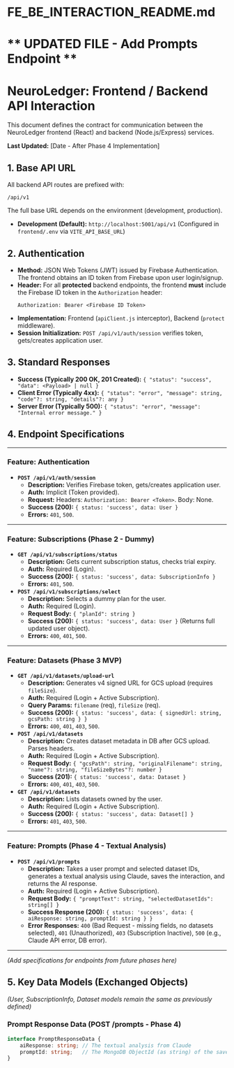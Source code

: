 # FE_BE_INTERACTION_README.md
# ** UPDATED FILE - Add Prompts Endpoint **

# NeuroLedger: Frontend / Backend API Interaction

This document defines the contract for communication between the NeuroLedger frontend (React) and backend (Node.js/Express) services.

**Last Updated:** [Date - After Phase 4 Implementation]

## 1. Base API URL

All backend API routes are prefixed with:

`/api/v1`

The full base URL depends on the environment (development, production).
*   **Development (Default):** `http://localhost:5001/api/v1` (Configured in `frontend/.env` via `VITE_API_BASE_URL`)

## 2. Authentication

*   **Method:** JSON Web Tokens (JWT) issued by Firebase Authentication. The frontend obtains an ID token from Firebase upon user login/signup.
*   **Header:** For all **protected** backend endpoints, the frontend **must** include the Firebase ID token in the `Authorization` header:
    ```
    Authorization: Bearer <Firebase ID Token>
    ```
*   **Implementation:** Frontend (`apiClient.js` interceptor), Backend (`protect` middleware).
*   **Session Initialization:** `POST /api/v1/auth/session` verifies token, gets/creates application user.

## 3. Standard Responses

*   **Success (Typically 200 OK, 201 Created):** `{ "status": "success", "data": <Payload> | null }`
*   **Client Error (Typically 4xx):** `{ "status": "error", "message": string, "code"?: string, "details"?: any }`
*   **Server Error (Typically 500):** `{ "status": "error", "message": "Internal error message." }`

## 4. Endpoint Specifications

---

### Feature: Authentication

*   **`POST /api/v1/auth/session`**
    *   **Description:** Verifies Firebase token, gets/creates application user.
    *   **Auth:** Implicit (Token provided).
    *   **Request:** Headers: `Authorization: Bearer <Token>`. Body: None.
    *   **Success (200):** `{ status: 'success', data: User }`
    *   **Errors:** `401`, `500`.

---

### Feature: Subscriptions (Phase 2 - Dummy)

*   **`GET /api/v1/subscriptions/status`**
    *   **Description:** Gets current subscription status, checks trial expiry.
    *   **Auth:** Required (Login).
    *   **Success (200):** `{ status: 'success', data: SubscriptionInfo }`
    *   **Errors:** `401`, `500`.
*   **`POST /api/v1/subscriptions/select`**
    *   **Description:** Selects a dummy plan for the user.
    *   **Auth:** Required (Login).
    *   **Request Body:** `{ "planId": string }`
    *   **Success (200):** `{ status: 'success', data: User }` (Returns full updated user object).
    *   **Errors:** `400`, `401`, `500`.

---

### Feature: Datasets (Phase 3 MVP)

*   **`GET /api/v1/datasets/upload-url`**
    *   **Description:** Generates v4 signed URL for GCS upload (requires `fileSize`).
    *   **Auth:** Required (Login + Active Subscription).
    *   **Query Params:** `filename` (req), `fileSize` (req).
    *   **Success (200):** `{ status: 'success', data: { signedUrl: string, gcsPath: string } }`
    *   **Errors:** `400`, `401`, `403`, `500`.
*   **`POST /api/v1/datasets`**
    *   **Description:** Creates dataset metadata in DB after GCS upload. Parses headers.
    *   **Auth:** Required (Login + Active Subscription).
    *   **Request Body:** `{ "gcsPath": string, "originalFilename": string, "name"?: string, "fileSizeBytes"?: number }`
    *   **Success (201):** `{ status: 'success', data: Dataset }`
    *   **Errors:** `400`, `401`, `403`, `500`.
*   **`GET /api/v1/datasets`**
    *   **Description:** Lists datasets owned by the user.
    *   **Auth:** Required (Login + Active Subscription).
    *   **Success (200):** `{ status: 'success', data: Dataset[] }`
    *   **Errors:** `401`, `403`, `500`.

---

### Feature: Prompts (Phase 4 - Textual Analysis)

*   **`POST /api/v1/prompts`**
    *   **Description:** Takes a user prompt and selected dataset IDs, generates a textual analysis using Claude, saves the interaction, and returns the AI response.
    *   **Auth:** Required (Login + Active Subscription).
    *   **Request Body:** `{ "promptText": string, "selectedDatasetIds": string[] }`
    *   **Success Response (200):** `{ status: 'success', data: { aiResponse: string, promptId: string } }`
    *   **Error Responses:** `400` (Bad Request - missing fields, no datasets selected), `401` (Unauthorized), `403` (Subscription Inactive), `500` (e.g., Claude API error, DB error).

---

*(Add specifications for endpoints from future phases here)*

## 5. Key Data Models (Exchanged Objects)

*(User, SubscriptionInfo, Dataset models remain the same as previously defined)*

### Prompt Response Data (POST /prompts - Phase 4)

```typescript
interface PromptResponseData {
    aiResponse: string; // The textual analysis from Claude
    promptId: string;   // The MongoDB ObjectId (as string) of the saved PromptHistory record
}